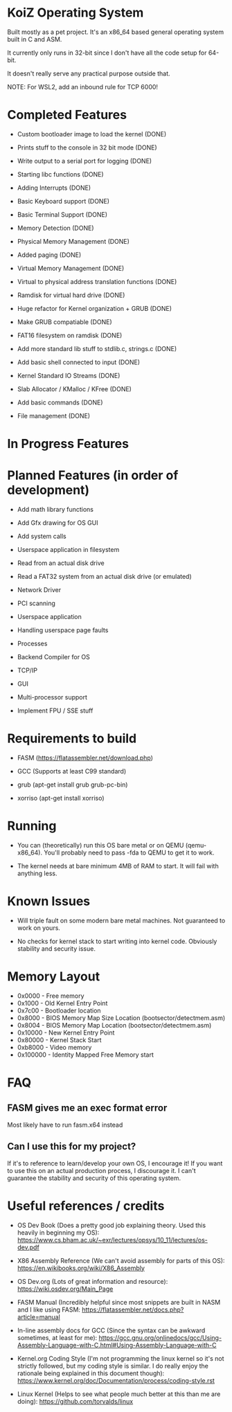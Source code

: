 # KoiZ Operating System

Built mostly as a pet project. It's an x86_64 based general operating system built in C and ASM.

It currently only runs in 32-bit since I don't have all the code setup for 64-bit. 

It doesn't really serve any practical purpose outside that.

NOTE: For WSL2, add an inbound rule for TCP 6000!

# Completed Features

- Custom bootloader image to load the kernel (DONE)

- Prints stuff to the console in 32 bit mode (DONE)

- Write output to a serial port for logging (DONE)

- Starting libc functions (DONE)

- Adding Interrupts (DONE)

- Basic Keyboard support (DONE)

- Basic Terminal Support (DONE)

- Memory Detection (DONE)

- Physical Memory Management (DONE)

- Added paging (DONE)

- Virtual Memory Management (DONE)

- Virtual to physical address translation functions (DONE)

- Ramdisk for virtual hard drive (DONE)

- Huge refactor for Kernel organization + GRUB (DONE)

- Make GRUB compatiable (DONE)

- FAT16 filesystem on ramdisk (DONE)

- Add more standard lib stuff to stdlib.c, strings.c (DONE)

- Add basic shell connected to input (DONE)

- Kernel Standard IO Streams (DONE)

- Slab Allocator / KMalloc / KFree (DONE)

- Add basic commands (DONE)

- File management (DONE)

# In Progress Features


# Planned Features (in order of development)

- Add math library functions

- Add Gfx drawing for OS GUI

- Add system calls

- Userspace application in filesystem

- Read from an actual disk drive

- Read a FAT32 system from an actual disk drive (or emulated)

- Network Driver

- PCI scanning

- Userspace application

- Handling userspace page faults

- Processes

- Backend Compiler for OS

- TCP/IP

- GUI

- Multi-processor support

- Implement FPU / SSE stuff

# Requirements to build

- FASM (https://flatassembler.net/download.php)

- GCC (Supports at least C99 standard)

- grub (apt-get install grub grub-pc-bin)

- xorriso (apt-get install xorriso)


# Running

- You can (theoretically) run this OS bare metal or on QEMU (qemu-x86_64). You'll probably need to pass -fda to QEMU to get it to work.

- The kernel needs at bare minimum 4MB of RAM to start. It will fail with anything less.

# Known Issues

- Will triple fault on some modern bare metal machines. Not guaranteed to work on yours.

- No checks for kernel stack to start writing into kernel code. Obviously stability and security issue.

# Memory Layout

- 0x0000    - Free memory
- 0x1000    - Old Kernel Entry Point
- 0x7c00    - Bootloader location
- 0x8000    - BIOS Memory Map Size Location (bootsector/detectmem.asm)
- 0x8004    - BIOS Memory Map Location (bootsector/detectmem.asm)
- 0x10000   - New Kernel Entry Point
- 0x80000   - Kernel Stack Start
- 0xb8000   - Video memory 
- 0x100000  - Identity Mapped Free Memory start

# FAQ

## FASM gives me an exec format error

Most likely have to run fasm.x64 instead

## Can I use this for my project?

If it's to reference to learn/develop your own OS, I encourage it! If you want to use this on an actual production process, I discourage it. I can't guarantee the stability and security of this operating system.

# Useful references / credits

- OS Dev Book (Does a pretty good job explaining theory. Used this heavily in beginning my OS): https://www.cs.bham.ac.uk/~exr/lectures/opsys/10_11/lectures/os-dev.pdf

- X86 Assembly Reference (We can't avoid assembly for parts of this OS): https://en.wikibooks.org/wiki/X86_Assembly

- OS Dev.org (Lots of great information and resource): https://wiki.osdev.org/Main_Page

- FASM Manual (Incredibly helpful since most snippets are built in NASM and I like using FASM: https://flatassembler.net/docs.php?article=manual

- In-line assembly docs for GCC (Since the syntax can be awkward sometimes, at least for me): https://gcc.gnu.org/onlinedocs/gcc/Using-Assembly-Language-with-C.html#Using-Assembly-Language-with-C 

- Kernel.org Coding Style (I'm not programming the linux kernel so it's not strictly followed, but my coding style is similar. I do really enjoy the rationale being explained in this document though): https://www.kernel.org/doc/Documentation/process/coding-style.rst 

- Linux Kernel (Helps to see what people much better at this than me are doing): https://github.com/torvalds/linux 
